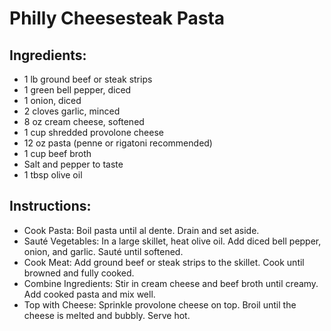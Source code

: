 # Philly Cheesesteak Pasta

## Ingredients:

* 1 lb ground beef or steak strips
* 1 green bell pepper, diced
* 1 onion, diced
* 2 cloves garlic, minced
* 8 oz cream cheese, softened
* 1 cup shredded provolone cheese
* 12 oz pasta (penne or rigatoni recommended)
* 1 cup beef broth
* Salt and pepper to taste
* 1 tbsp olive oil

## Instructions:

* Cook Pasta: Boil pasta until al dente. Drain and set aside.
* Sauté Vegetables: In a large skillet, heat olive oil. Add diced bell pepper, onion, and garlic. Sauté until softened.
* Cook Meat: Add ground beef or steak strips to the skillet. Cook until browned and fully cooked.
* Combine Ingredients: Stir in cream cheese and beef broth until creamy. Add cooked pasta and mix well.
* Top with Cheese: Sprinkle provolone cheese on top. Broil until the cheese is melted and bubbly. Serve hot.
